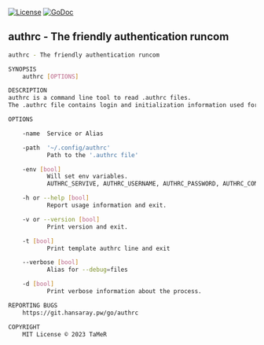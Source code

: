 [![License](https://img.shields.io/badge/license-MIT-blue.svg)](https://opensource.org/licenses/MIT)
[![GoDoc](https://godoc.org/git.hansaray.pw/go/authrc/bin/authrc?status.svg)](https://godoc.org/git.hansaray.pw/go/authrc/bin/authrc)

## authrc - The friendly authentication runcom

```bash
authrc - The friendly authentication runcom

SYNOPSIS
	authrc [OPTIONS]

DESCRIPTION
authrc is a command line tool to read .authrc files.
The .authrc file contains login and initialization information used for auto login.

OPTIONS

	-name  Service or Alias

	-path  '~/.config/authrc'
	       Path to the '.authrc file'

	-env [bool]
	       Will set env variables.
	       AUTHRC_SERVIVE, AUTHRC_USERNAME, AUTHRC_PASSWORD, AUTHRC_COMMAND

	-h or --help [bool]
	       Report usage information and exit.

	-v or --version [bool]
	       Print version and exit.

	-t [bool]
	       Print template authrc line and exit

	--verbose [bool]
	       Alias for --debug=files

	-d [bool]
	       Print verbose information about the process.

REPORTING BUGS
	https://git.hansaray.pw/go/authrc

COPYRIGHT
	MIT License © 2023 TaMeR
```
